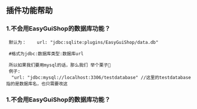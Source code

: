 ## 插件功能帮助
### 1.不会用EasyGuiShop的数据库功能？
```
 默认为：    url: "jdbc:sqlite:plugins/EasyGuiShop/data.db"
 
 #格式为jdbc:数据库类型:数据库url
 
 所以如果我们要用mysql的话，那么我们 举个栗子🌰
 例子:
  "url: "jdbc:mysql://localhost:3306/testdatabase" //这里的testdatabase指的是数据库名，也只需要改这
```

### 1.不会用EasyGuiShop的数据库功能？